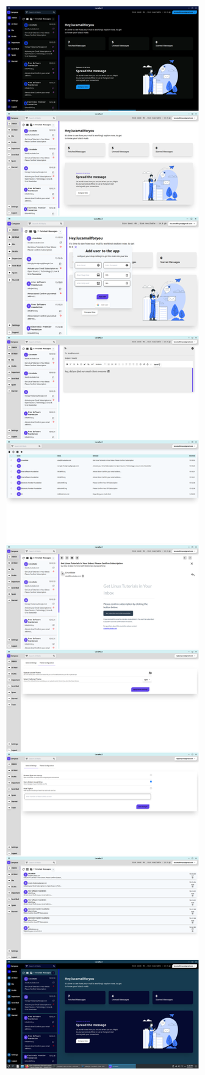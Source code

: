 <img src="src/main/helpers/assets/lucadarktheme.png" alt="LucaMail">
<img src="src/main/helpers/assets/lucahome.png" alt="LucaMail">
<img src="src/main/helpers/assets/lucaaddnewuser.png" alt="LucaMail">
<img src="src/main/helpers/assets/lucasendmail.png" alt="LucaMail">
<img src="src/main/helpers/assets/lucatableview.png" alt="LucaMail">
<img src="src/main/helpers/assets/lucaviewmail.png" alt="LucaMail">
<img src="src/main/helpers/assets/themesettings.png" alt="LucaMail">
<img src="src/main/helpers/assets/lucageneralsettings.png" alt="LucaMail">
<img src="src/main/helpers/assets/lucalistview.png" alt="LucaMail">
<img src="src/main/helpers/assets/lucacustomtheme.png" alt="LucaMail">
